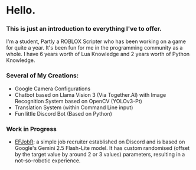 # Hello.

### This is just an introduction to everything I've to offer.
I'm a student, Partly a ROBLOX Scripter who has been working on a game for quite a year. It's been fun for me in the programming community as a whole.
I have 6 years worth of Lua Knowledge and 2 years worth of Python Knowledge.

### Several of My Creations:
  - Google Camera Configurations
  - Chatbot based on Llama Vision 3 (Via Together.AI) with Image Recognition System based on OpenCV (YOLOv3-Pt)
  - Translation System (within Command Line input)
  - Fun little Discord Bot (Based on Python)

### Work in Progress
  - [EFJobR](https://github.com/JackkGGs/EFJobR): a simple job recruiter established on Discord and is based on Google's Gemini 2.5 Flash-Lite model. It has custom randomised (offset by the target value by around 2 or 3 values) parameters, resulting in a not-so-robotic experience.
